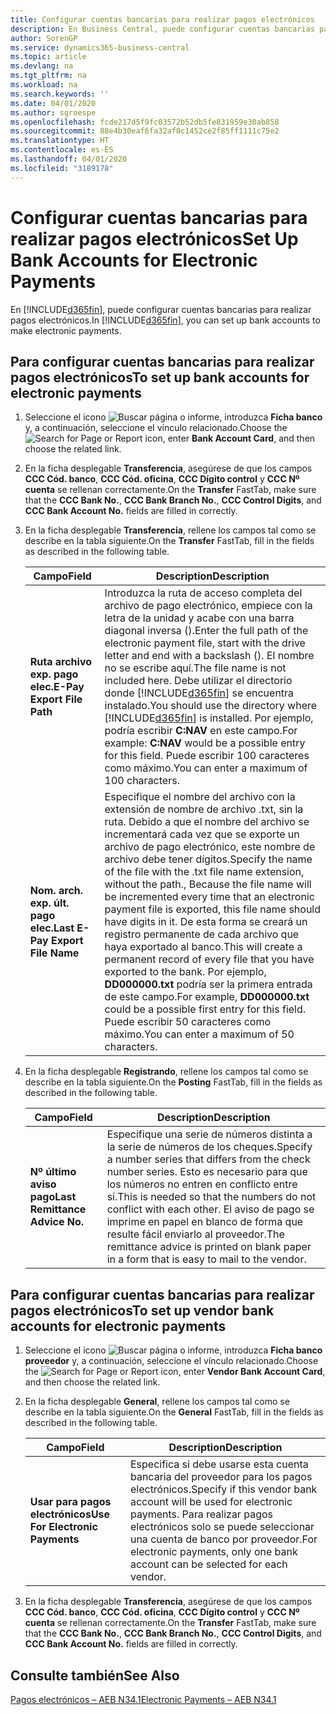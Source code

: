 ```yaml
---
title: Configurar cuentas bancarias para realizar pagos electrónicos
description: En Business Central, puede configurar cuentas bancarias para realizar pagos electrónicos.
author: SorenGP
ms.service: dynamics365-business-central
ms.topic: article
ms.devlang: na
ms.tgt_pltfrm: na
ms.workload: na
ms.search.keywords: ''
ms.date: 04/01/2020
ms.author: sgroespe
ms.openlocfilehash: fcde217d5f9fc03572b52db5fe831959e30ab858
ms.sourcegitcommit: 88e4b30eaf6fa32af0c1452ce2f85ff1111c75e2
ms.translationtype: HT
ms.contentlocale: es-ES
ms.lasthandoff: 04/01/2020
ms.locfileid: "3189178"
---
```

# <a name="set-up-bank-accounts-for-electronic-payments"></a><span data-ttu-id="82220-103">Configurar cuentas bancarias para realizar pagos electrónicos</span><span class="sxs-lookup"><span data-stu-id="82220-103">Set Up Bank Accounts for Electronic Payments</span></span>
<span data-ttu-id="82220-104">En [!INCLUDE[d365fin](../../includes/d365fin_md.md)], puede configurar cuentas bancarias para realizar pagos electrónicos.</span><span class="sxs-lookup"><span data-stu-id="82220-104">In [!INCLUDE[d365fin](../../includes/d365fin_md.md)], you can set up bank accounts to make electronic payments.</span></span>  

## <a name="to-set-up-bank-accounts-for-electronic-payments"></a><span data-ttu-id="82220-105">Para configurar cuentas bancarias para realizar pagos electrónicos</span><span class="sxs-lookup"><span data-stu-id="82220-105">To set up bank accounts for electronic payments</span></span>  

1.  <span data-ttu-id="82220-106">Seleccione el icono ![Buscar página o informe](../../media/ui-search/search_small.png "Icono Buscar página o informe"), introduzca **Ficha banco** y, a continuación, seleccione el vínculo relacionado.</span><span class="sxs-lookup"><span data-stu-id="82220-106">Choose the ![Search for Page or Report](../../media/ui-search/search_small.png "Search for Page or Report icon") icon, enter **Bank Account Card**, and then choose the related link.</span></span>  
2.  <span data-ttu-id="82220-107">En la ficha desplegable **Transferencia**, asegúrese de que los campos **CCC Cód. banco**, **CCC Cód. oficina**, **CCC Dígito control** y **CCC Nº cuenta** se rellenan correctamente.</span><span class="sxs-lookup"><span data-stu-id="82220-107">On the **Transfer** FastTab, make sure that the **CCC Bank No.**, **CCC Bank Branch No.**, **CCC Control Digits**, and **CCC Bank Account No.** fields are filled in correctly.</span></span>  
3.  <span data-ttu-id="82220-108">En la ficha desplegable **Transferencia**, rellene los campos tal como se describe en la tabla siguiente.</span><span class="sxs-lookup"><span data-stu-id="82220-108">On the **Transfer** FastTab, fill in the fields as described in the following table.</span></span>  

    |<span data-ttu-id="82220-109">Campo</span><span class="sxs-lookup"><span data-stu-id="82220-109">Field</span></span>|<span data-ttu-id="82220-110">Description</span><span class="sxs-lookup"><span data-stu-id="82220-110">Description</span></span>|  
    |---------------------------------|---------------------------------------|  
    |<span data-ttu-id="82220-111">**Ruta archivo exp. pago elec.**</span><span class="sxs-lookup"><span data-stu-id="82220-111">**E-Pay Export File Path**</span></span>|<span data-ttu-id="82220-112">Introduzca la ruta de acceso completa del archivo de pago electrónico, empiece con la letra de la unidad y acabe con una barra diagonal inversa (\).</span><span class="sxs-lookup"><span data-stu-id="82220-112">Enter the full path of the electronic payment file, start with the drive letter and end with a backslash ().</span></span> <span data-ttu-id="82220-113">El nombre no se escribe aquí.</span><span class="sxs-lookup"><span data-stu-id="82220-113">The file name is not included here.</span></span> <span data-ttu-id="82220-114">Debe utilizar el directorio donde [!INCLUDE[d365fin](../../includes/d365fin_md.md)] se encuentra instalado.</span><span class="sxs-lookup"><span data-stu-id="82220-114">You should use the directory where [!INCLUDE[d365fin](../../includes/d365fin_md.md)] is installed.</span></span> <span data-ttu-id="82220-115">Por ejemplo, podría escribir **C:NAV** en este campo.</span><span class="sxs-lookup"><span data-stu-id="82220-115">For example: **C:NAV** would be a possible entry for this field.</span></span> <span data-ttu-id="82220-116">Puede escribir 100 caracteres como máximo.</span><span class="sxs-lookup"><span data-stu-id="82220-116">You can enter a maximum of 100 characters.</span></span>|  
    |<span data-ttu-id="82220-117">**Nom. arch. exp. últ. pago elec.**</span><span class="sxs-lookup"><span data-stu-id="82220-117">**Last E-Pay Export File Name**</span></span>|<span data-ttu-id="82220-118">Especifique el nombre del archivo con la extensión de nombre de archivo .txt, sin la ruta. Debido a que el nombre del archivo se incrementará cada vez que se exporte un archivo de pago electrónico, este nombre de archivo debe tener dígitos.</span><span class="sxs-lookup"><span data-stu-id="82220-118">Specify the name of the file with the .txt file name extension, without the path., Because the file name will be incremented every time that an electronic payment file is exported, this file name should have digits in it.</span></span> <span data-ttu-id="82220-119">De esta forma se creará un registro permanente de cada archivo que haya exportado al banco.</span><span class="sxs-lookup"><span data-stu-id="82220-119">This will create a permanent record of every file that you have exported to the bank.</span></span> <span data-ttu-id="82220-120">Por ejemplo, **DD000000.txt** podría ser la primera entrada de este campo.</span><span class="sxs-lookup"><span data-stu-id="82220-120">For example, **DD000000.txt** could be a possible first entry for this field.</span></span> <span data-ttu-id="82220-121">Puede escribir 50 caracteres como máximo.</span><span class="sxs-lookup"><span data-stu-id="82220-121">You can enter a maximum of 50 characters.</span></span>|  

4.  <span data-ttu-id="82220-122">En la ficha desplegable **Registrando**, rellene los campos tal como se describe en la tabla siguiente.</span><span class="sxs-lookup"><span data-stu-id="82220-122">On the **Posting** FastTab, fill in the fields as described in the following table.</span></span>  

    |<span data-ttu-id="82220-123">Campo</span><span class="sxs-lookup"><span data-stu-id="82220-123">Field</span></span>|<span data-ttu-id="82220-124">Description</span><span class="sxs-lookup"><span data-stu-id="82220-124">Description</span></span>|  
    |---------------------------------|---------------------------------------|  
    |<span data-ttu-id="82220-125">**Nº último aviso pago**</span><span class="sxs-lookup"><span data-stu-id="82220-125">**Last Remittance Advice No.**</span></span>|<span data-ttu-id="82220-126">Especifique una serie de números distinta a la serie de números de los cheques.</span><span class="sxs-lookup"><span data-stu-id="82220-126">Specify a number series that differs from the check number series.</span></span> <span data-ttu-id="82220-127">Esto es necesario para que los números no entren en conflicto entre sí.</span><span class="sxs-lookup"><span data-stu-id="82220-127">This is needed so that the numbers do not conflict with each other.</span></span> <span data-ttu-id="82220-128">El aviso de pago se imprime en papel en blanco de forma que resulte fácil enviarlo al proveedor.</span><span class="sxs-lookup"><span data-stu-id="82220-128">The remittance advice is printed on blank paper in a form that is easy to mail to the vendor.</span></span>|  

## <a name="to-set-up-vendor-bank-accounts-for-electronic-payments"></a><span data-ttu-id="82220-129">Para configurar cuentas bancarias para realizar pagos electrónicos</span><span class="sxs-lookup"><span data-stu-id="82220-129">To set up vendor bank accounts for electronic payments</span></span>  

1.  <span data-ttu-id="82220-130">Seleccione el icono ![Buscar página o informe](../../media/ui-search/search_small.png "Icono Buscar página o informe"), introduzca **Ficha banco proveedor** y, a continuación, seleccione el vínculo relacionado.</span><span class="sxs-lookup"><span data-stu-id="82220-130">Choose the ![Search for Page or Report](../../media/ui-search/search_small.png "Search for Page or Report icon") icon, enter **Vendor Bank Account Card**, and then choose the related link.</span></span>  
2.  <span data-ttu-id="82220-131">En la ficha desplegable **General**, rellene los campos tal como se describe en la tabla siguiente.</span><span class="sxs-lookup"><span data-stu-id="82220-131">On the **General** FastTab, fill in the fields as described in the following table.</span></span>  

    |<span data-ttu-id="82220-132">Campo</span><span class="sxs-lookup"><span data-stu-id="82220-132">Field</span></span>|<span data-ttu-id="82220-133">Description</span><span class="sxs-lookup"><span data-stu-id="82220-133">Description</span></span>|  
    |---------------------------------|---------------------------------------|  
    |<span data-ttu-id="82220-134">**Usar para pagos electrónicos**</span><span class="sxs-lookup"><span data-stu-id="82220-134">**Use For Electronic Payments**</span></span>|<span data-ttu-id="82220-135">Especifica si debe usarse esta cuenta bancaria del proveedor para los pagos electrónicos.</span><span class="sxs-lookup"><span data-stu-id="82220-135">Specify if this vendor bank account will be used for electronic payments.</span></span> <span data-ttu-id="82220-136">Para realizar pagos electrónicos solo se puede seleccionar una cuenta de banco por proveedor.</span><span class="sxs-lookup"><span data-stu-id="82220-136">For electronic payments, only one bank account can be selected for each vendor.</span></span>|  

3.  <span data-ttu-id="82220-137">En la ficha desplegable **Transferencia**, asegúrese de que los campos **CCC Cód. banco**, **CCC Cód. oficina**, **CCC Dígito control** y **CCC Nº cuenta** se rellenan correctamente.</span><span class="sxs-lookup"><span data-stu-id="82220-137">On the **Transfer** FastTab, make sure that the **CCC Bank No.**, **CCC Bank Branch No.**, **CCC Control Digits**, and **CCC Bank Account No.** fields are filled in correctly.</span></span>  

## <a name="see-also"></a><span data-ttu-id="82220-138">Consulte también</span><span class="sxs-lookup"><span data-stu-id="82220-138">See Also</span></span>  
 [<span data-ttu-id="82220-139">Pagos electrónicos – AEB N34.1</span><span class="sxs-lookup"><span data-stu-id="82220-139">Electronic Payments – AEB N34.1</span></span>](electronic-payments-aeb-n341.md)
